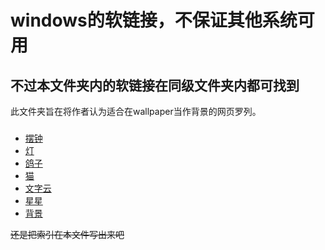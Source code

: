 # windows的软链接，不保证其他系统可用
## 不过本文件夹内的软链接在同级文件夹内都可找到
此文件夹旨在将作者认为适合在wallpaper当作背景的网页罗列。
###
- [摆钟](../居然被我看上的小玩意/小组件/摆钟.html)
- [灯](../居然被我看上的小玩意/小组件/灯.html)
- [鸽子](../居然被我看上的小玩意/小组件/鸽子.html)
- [猫](../居然被我看上的小玩意/小组件/猫.html)
- [文字云](../居然被我看上的小玩意/小组件/文字云.html)
- [星星](../居然被我看上的小玩意/小组件/星星.html)
- [背景](../背景)

~~还是把索引在本文件写出来吧~~
